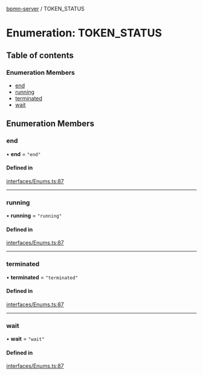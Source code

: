 [bpmn-server](../README.md) / TOKEN\_STATUS

# Enumeration: TOKEN\_STATUS

## Table of contents

### Enumeration Members

- [end](TOKEN_STATUS.md#end)
- [running](TOKEN_STATUS.md#running)
- [terminated](TOKEN_STATUS.md#terminated)
- [wait](TOKEN_STATUS.md#wait)

## Enumeration Members

### end

• **end** = ``"end"``

#### Defined in

[interfaces/Enums.ts:87](https://bitbucket.org/ralphhanna/bpmn-server/src/2ac50a51/WebApp/bpmnServer/src/interfaces/Enums.ts#lines-87)

___

### running

• **running** = ``"running"``

#### Defined in

[interfaces/Enums.ts:87](https://bitbucket.org/ralphhanna/bpmn-server/src/2ac50a51/WebApp/bpmnServer/src/interfaces/Enums.ts#lines-87)

___

### terminated

• **terminated** = ``"terminated"``

#### Defined in

[interfaces/Enums.ts:87](https://bitbucket.org/ralphhanna/bpmn-server/src/2ac50a51/WebApp/bpmnServer/src/interfaces/Enums.ts#lines-87)

___

### wait

• **wait** = ``"wait"``

#### Defined in

[interfaces/Enums.ts:87](https://bitbucket.org/ralphhanna/bpmn-server/src/2ac50a51/WebApp/bpmnServer/src/interfaces/Enums.ts#lines-87)
